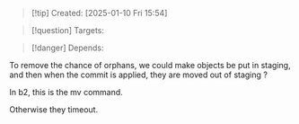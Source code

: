 
>[!tip] Created: [2025-01-10 Fri 15:54]

>[!question] Targets: 

>[!danger] Depends: 

To remove the chance of orphans, we could make objects be put in staging, and then when the commit is applied, they are moved out of staging ?

In b2, this is the mv command.

Otherwise they timeout.